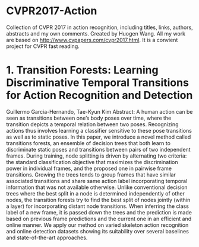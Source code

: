 # CVPR2017-Action
Collection of CVPR 2017 in action recognition, including titles, links, authors, abstracts and my own comments. Created by Huogen Wang. All my work are based on http://www.cvpapers.com/cvpr2017.html. It is a convient project for CVPR fast reading. 

# 1. Transition Forests: Learning Discriminative Temporal Transitions for Action Recognition and Detection
Guillermo Garcia-Hernando, Tae-Kyun Kim
Abstract: A human action can be seen as transitions between one’s body poses over time, where the transition depicts a temporal relation between two poses.  Recognizing actions thus involves learning a classifier sensitive to these pose transitions as well as to static poses. In this paper, we introduce a novel method called transitions forests, an ensemble of decision trees that both learn to discriminate static poses and transitions between pairs of two independent frames.  During training, node splitting is driven by alternating two criteria:  the standard classification objective that maximizes the discrimination power in individual frames, and the proposed one in pairwise frame transitions. Growing the trees tends to group frames that have similar associated transitions and share same action label incorporating temporal information that was not available otherwise.  Unlike conventional decision trees where the best split in a node is determined independently of other nodes, the transition forests try to find the best split of nodes jointly (within a layer) for incorporating distant node transitions.  When inferring the class label of a new frame, it is passed down the trees and the prediction is made based on previous frame predictions and the current one in an efficient and online manner.  We apply our method on varied skeleton action recognition and online detection datasets showing its suitability over several baselines and state-of-the-art approaches.
